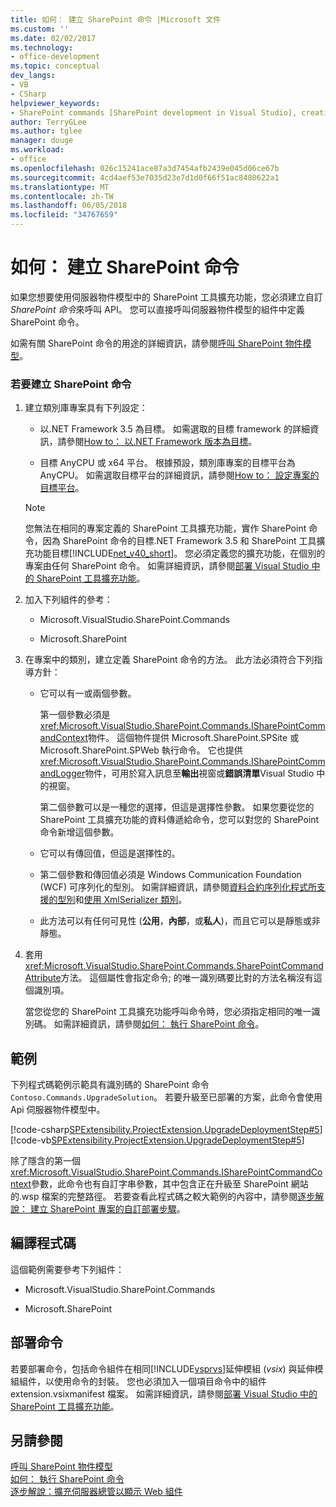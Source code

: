 ```yaml
---
title: 如何： 建立 SharePoint 命令 |Microsoft 文件
ms.custom: ''
ms.date: 02/02/2017
ms.technology:
- office-development
ms.topic: conceptual
dev_langs:
- VB
- CSharp
helpviewer_keywords:
- SharePoint commands [SharePoint development in Visual Studio], creating
author: TerryGLee
ms.author: tglee
manager: douge
ms.workload:
- office
ms.openlocfilehash: 026c15241ace87a3d7454afb2439e045d06ce67b
ms.sourcegitcommit: 4cd4aef53e7035d23e7d1d0f66f51ac8480622a1
ms.translationtype: MT
ms.contentlocale: zh-TW
ms.lasthandoff: 06/05/2018
ms.locfileid: "34767659"
---
```

# <a name="how-to-create-a-sharepoint-command"></a>如何： 建立 SharePoint 命令
  如果您想要使用伺服器物件模型中的 SharePoint 工具擴充功能，您必須建立自訂*SharePoint 命令*來呼叫 API。 您可以直接呼叫伺服器物件模型的組件中定義 SharePoint 命令。  
  
 如需有關 SharePoint 命令的用途的詳細資訊，請參閱[呼叫 SharePoint 物件模型](../sharepoint/calling-into-the-sharepoint-object-models.md)。  
  
### <a name="to-create-a-sharepoint-command"></a>若要建立 SharePoint 命令  
  
1.  建立類別庫專案具有下列設定：  
  
    -   以.NET Framework 3.5 為目標。 如需選取的目標 framework 的詳細資訊，請參閱[How to： 以.NET Framework 版本為目標](../ide/how-to-target-a-version-of-the-dotnet-framework.md)。  
  
    -   目標 AnyCPU 或 x64 平台。 根據預設，類別庫專案的目標平台為 AnyCPU。 如需選取目標平台的詳細資訊，請參閱[How to： 設定專案的目標平台](../ide/how-to-configure-projects-to-target-platforms.md)。  
  
    > [!NOTE]  
    >  您無法在相同的專案定義的 SharePoint 工具擴充功能，實作 SharePoint 命令，因為 SharePoint 命令的目標.NET Framework 3.5 和 SharePoint 工具擴充功能目標[!INCLUDE[net_v40_short](../sharepoint/includes/net-v40-short-md.md)]。 您必須定義您的擴充功能，在個別的專案由任何 SharePoint 命令。 如需詳細資訊，請參閱[部署 Visual Studio 中的 SharePoint 工具擴充功能](../sharepoint/deploying-extensions-for-the-sharepoint-tools-in-visual-studio.md)。  
  
2.  加入下列組件的參考：  
  
    -   Microsoft.VisualStudio.SharePoint.Commands  
  
    -   Microsoft.SharePoint  
  
3.  在專案中的類別，建立定義 SharePoint 命令的方法。 此方法必須符合下列指導方針：  
  
    -   它可以有一或兩個參數。  
  
         第一個參數必須是<xref:Microsoft.VisualStudio.SharePoint.Commands.ISharePointCommandContext>物件。 這個物件提供 Microsoft.SharePoint.SPSite 或 Microsoft.SharePoint.SPWeb 執行命令。 它也提供<xref:Microsoft.VisualStudio.SharePoint.Commands.ISharePointCommandLogger>物件，可用於寫入訊息至**輸出**視窗或**錯誤清單**Visual Studio 中的視窗。  
  
         第二個參數可以是一種您的選擇，但這是選擇性參數。 如果您要從您的 SharePoint 工具擴充功能的資料傳遞給命令，您可以對您的 SharePoint 命令新增這個參數。  
  
    -   它可以有傳回值，但這是選擇性的。  
  
    -   第二個參數和傳回值必須是 Windows Communication Foundation (WCF) 可序列化的型別。 如需詳細資訊，請參閱[資料合約序列化程式所支援的型別](/dotnet/framework/wcf/feature-details/types-supported-by-the-data-contract-serializer)和[使用 XmlSerializer 類別](/dotnet/framework/wcf/feature-details/using-the-xmlserializer-class)。  
  
    -   此方法可以有任何可見性 (**公用**，**內部**，或**私人**)，而且它可以是靜態或非靜態。  
  
4.  套用<xref:Microsoft.VisualStudio.SharePoint.Commands.SharePointCommandAttribute>方法。 這個屬性會指定命令; 的唯一識別碼要比對的方法名稱沒有這個識別項。  
  
     當您從您的 SharePoint 工具擴充功能呼叫命令時，您必須指定相同的唯一識別碼。 如需詳細資訊，請參閱[如何： 執行 SharePoint 命令](../sharepoint/how-to-execute-a-sharepoint-command.md)。  
  
## <a name="example"></a>範例  
 下列程式碼範例示範具有識別碼的 SharePoint 命令`Contoso.Commands.UpgradeSolution`。 若要升級至已部署的方案，此命令會使用 Api 伺服器物件模型中。  
  
 [!code-csharp[SPExtensibility.ProjectExtension.UpgradeDeploymentStep#5](../sharepoint/codesnippet/CSharp/UpgradeDeploymentStep/SharePointCommands/Commands.cs#5)]
 [!code-vb[SPExtensibility.ProjectExtension.UpgradeDeploymentStep#5](../sharepoint/codesnippet/VisualBasic/upgradedeploymentstep/sharepointcommands/commands.vb#5)]  
  
 除了隱含的第一個<xref:Microsoft.VisualStudio.SharePoint.Commands.ISharePointCommandContext>參數，此命令也有自訂字串參數，其中包含正在升級至 SharePoint 網站的.wsp 檔案的完整路徑。 若要查看此程式碼之較大範例的內容中，請參閱[逐步解說： 建立 SharePoint 專案的自訂部署步驟](../sharepoint/walkthrough-creating-a-custom-deployment-step-for-sharepoint-projects.md)。  
  
## <a name="compiling-the-code"></a>編譯程式碼  
 這個範例需要參考下列組件：  
  
-   Microsoft.VisualStudio.SharePoint.Commands  
  
-   Microsoft.SharePoint  
  
## <a name="deploying-the-command"></a>部署命令  
 若要部署命令，包括命令組件在相同[!INCLUDE[vsprvs](../sharepoint/includes/vsprvs-md.md)]延伸模組 (*vsix*) 與延伸模組組件，以使用命令的封裝。 您也必須加入一個項目命令中的組件 extension.vsixmanifest 檔案。 如需詳細資訊，請參閱[部署 Visual Studio 中的 SharePoint 工具擴充功能](../sharepoint/deploying-extensions-for-the-sharepoint-tools-in-visual-studio.md)。  
  
## <a name="see-also"></a>另請參閱
 [呼叫 SharePoint 物件模型](../sharepoint/calling-into-the-sharepoint-object-models.md)   
 [如何： 執行 SharePoint 命令](../sharepoint/how-to-execute-a-sharepoint-command.md)   
 [逐步解說：擴充伺服器總管以顯示 Web 組件](../sharepoint/walkthrough-extending-server-explorer-to-display-web-parts.md)  
  
